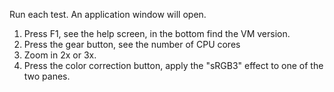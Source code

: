 
Run each test. An application window will open.

1. Press F1, see the help screen, in the bottom find the VM version.
2. Press the gear button, see the number of CPU cores
3. Zoom in 2x or 3x.
4. Press the color correction button, apply the "sRGB3" effect to one of the two panes.


